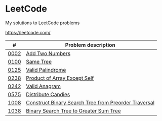 # LeetCode
My solutions to LeetCode problems

https://leetcode.com/

|  #  | Problem description |
| --- | ------------------- |
| [0002](https://github.com/luizfls/ProjectEuler/blob/master/0002.cpp) | [Add Two Numbers](https://leetcode.com/problems/add-two-numbers/) |
| [0100](https://github.com/luizfls/ProjectEuler/blob/master/0100.cpp) | [Same Tree](https://leetcode.com/problems/same-tree/) |
| [0125](https://github.com/luizfls/ProjectEuler/blob/master/0125.cpp) | [Valid Palindrome](https://leetcode.com/problems/valid-palindrome/) |
| [0238](https://github.com/luizfls/ProjectEuler/blob/master/0238.cpp) | [Product of Array Except Self](https://leetcode.com/problems/product-of-array-except-self/) |
| [0242](https://github.com/luizfls/ProjectEuler/blob/master/0242.cpp) | [Valid Anagram](https://leetcode.com/problems/valid-anagram/) |
| [0575](https://github.com/luizfls/ProjectEuler/blob/master/0575.cpp) | [Distribute Candies](https://leetcode.com/problems/distribute-candies/) |
| [1008](https://github.com/luizfls/ProjectEuler/blob/master/1008.cpp) | [Construct Binary Search Tree from Preorder Traversal](https://leetcode.com/problems/construct-binary-search-tree-from-preorder-traversal/) |
| [1038](https://github.com/luizfls/ProjectEuler/blob/master/1038.cpp) | [Binary Search Tree to Greater Sum Tree](https://leetcode.com/problems/binary-search-tree-to-greater-sum-tree/) |
